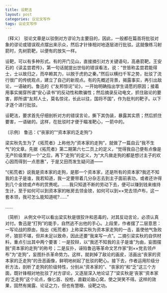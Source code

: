```yaml
---
title: 设靶法
layout: post
categories: 议论文写作
tags: 议论文写作
---
```


〔释义〕 驳论文章是以驳倒对方谬论为主要目的，因此，一般都在篇首将批驳对象的谬论或错误观点摆出来示众，然后才针锋相对地逐层进行批驳。这就像练习射箭时，先树箭靶，以便有的放矢一样。

设靶，可以有多种形式。有的开门见山，直接摘引对方关键语句，高悬箭靶。王安石的《读孟尝君传》，第一句话就提出世俗的错误看法，说：“世皆称孟尝君能得士，士以故归之，而卒赖其力，以脱于虎豹之秦。”然后以横扫千军之势，批驳了流行很广的传统观点，建立了自己的新观点。有的先概述背景，揭露事实，再引出敌论，一语破的。鲁迅的《“友邦惊诧”论》，一开始明确指出学生请愿的原因；接着用事实揭穿所谓“安心读书”的反动性和欺骗性；然后摘录反动电文，抓住敌论的要害，即所谓“友邦人士，莫名惊诧，长此以往，国将不国”，作为批判的靶子。以下才逐个进行批驳。

设靶法，要求首先仔细剖析对方的错误言论，撕下其伪装，暴露其实质；然后抓住要害，一语破的。这样，在批驳时才便于瞄准靶心，一箭中的。

〔示例〕 鲁迅：《“丧家的”“资本家的乏走狗”》

梁实秋先生为了《拓荒者》上称他为“资本家的走狗”，就做了一篇自云“我不生气”的文章。先据《拓荒者》第二期第六七二页上的定义，“觉得我自己便有点像是无产阶级里的一个”之后，再下“走狗”的定义，为“大凡做走狗的都是想讨主子的欢心因而得到一点恩惠”，于是又田而发生疑问道——

“《拓荒者》说我是资本家的走狗，是那一个资本家，还是所有的资本家?我还不知我的主子是谁，我若知道，我一定要带着几分杂志去到主子面前表功，或者还许得到几个金镑或卢布的赏赉呢。……我只知道不断的劳动下去，便可以赚到钱来维持生计，至于如何可以到资本家的帐房去领金镑，如何可以到××党去领卢布，这一套本领，我可怎么能知道呢?……”

……

〔简析〕 从例文中可以看出梁实秋是很狡许和恶毒的，对其反动言论，必须认真对付。鲁迅是“打狗”的能手，自然逃不出他的手心。上段里，作者摆了二层意思：一写论战的原由，指出《拓荒者》上称梁实秋为资本家走狗的一击，虽使他气急败坏，狼狈不堪，但并未足以致命，因此还要“我来写一点”。二摘引梁实秋的自供材料，重点引出其中两个要害：一是狡辩，以“我还不知我的主子是谁”为由，妄图摆脱“资本家的走狗”的称号；二是反扑，诬陷鲁迅等革命文艺作家“到××党去领卢布”为“走狗”，妄图扑杀革命势力。这样，就剥掉了敌论的画皮，活画出“丧家的资本家的乏走狗”的丑恶画像，鲜明地树起了批驳的靶心。接下去，作者运用阶级分析方法，剖析了走狗的阶级特性，分别从“资本家的”、“丧家的”和“乏”这三个方面，既针锋相对地批驳了对方谬论，又逐层深入地论证了“梁实秋是‘丧家’‘资本家的’乏走狗”这个论点，像匕首、投枪，直戳论敌心窝，使之哭笑不得。这样的效果，固然有揭露、论证之力，但也有慧眼、设靶之功。 